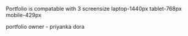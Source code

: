 Portfolio is compatable with  3 screensize 
laptop-1440px
tablet-768px
mobile-429px

portfolio owner - priyanka dora
